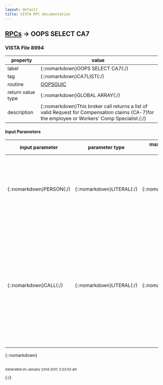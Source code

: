 ```yaml
---
layout: default
title: VISTA RPC documentation
---
```




## [RPCs](TableOfContent.md) &#8594; OOPS SELECT CA7 



### VISTA File 8994 


 property | value 
--- | --- 
 label | {::nomarkdown}OOPS SELECT CA7{:/}
 tag | {::nomarkdown}CA7LIST{:/}
 routine | [OOPSGUIC](http://code.osehra.org/dox/Routine_OOPSGUIC_source.html)
 return value type | {::nomarkdown}GLOBAL ARRAY{:/}
 description | {::nomarkdown}This broker call returns a list of valid Request for Compensation claims (CA-7)for the employee or Workers' Comp Specialist.{:/}

#### Input Parameters

| input parameter | parameter type | maximum data length | required | description | 
| --- | --- | --- | --- | --- | 
| {::nomarkdown}PERSON{:/} | {::nomarkdown}LITERAL{:/} | {::nomarkdown}40{:/} | {::nomarkdown}true{:/} | {::nomarkdown}This parameter contains either the employee's name or employee's socialsecurity number.  Using this parameter a list of all the CA-7's for thisindividual will be returned. {:/} | 
| {::nomarkdown}CALL{:/} | {::nomarkdown}LITERAL{:/} | {::nomarkdown}20{:/} | {::nomarkdown}true{:/} | {::nomarkdown}This parameter contains the file number and the menu that called this brokercall.  The menu the broker is called from helps determine which cases canbe returned in the list.  If from the employee menu, then only cases for thatemployee are included, if from the WC menu, then all the CA-7's for the personwhose name is passed in.{:/} | 

{::nomarkdown} <br/><br/><p style="font-size: 11px">Generated on January 22nd 2017, 3:23:03 am</p>{:/}